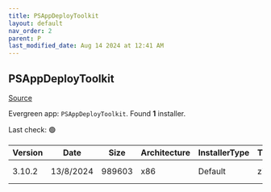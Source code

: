 ```yaml
---
title: PSAppDeployToolkit
layout: default
nav_order: 2
parent: P
last_modified_date: Aug 14 2024 at 12:41 AM
---
```


## PSAppDeployToolkit

[Source](https://psappdeploytoolkit.com/)

Evergreen app: `PSAppDeployToolkit`. Found **1** installer.

Last check: 🟢

| Version | Date      | Size   | Architecture | InstallerType | Type | URI                                                                                                                                                                                                                                |
| ------- | --------- | ------ | ------------ | ------------- | ---- | ---------------------------------------------------------------------------------------------------------------------------------------------------------------------------------------------------------------------------------- |
| 3.10.2  | 13/8/2024 | 989603 | x86          | Default       | zip  | [https://github.com/PSAppDeployToolkit/PSAppDeployToolkit/releases/download/3.10.2/PSAppDeployToolkit_3.10.2.zip](https://github.com/PSAppDeployToolkit/PSAppDeployToolkit/releases/download/3.10.2/PSAppDeployToolkit_3.10.2.zip) |
